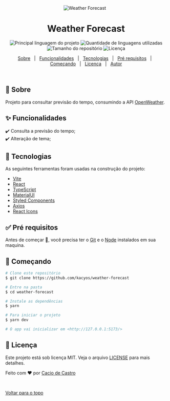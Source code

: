 <div align="center" id="top"> 
  <img src="./.github/cover.gif" alt="Weather Forecast" />
  &#xa0;
</div>

<h1 align="center">Weather Forecast</h1>

<p align="center">
  <img alt="Principal linguagem do projeto" src="https://img.shields.io/github/languages/top/kacyos/weather-forecast?color=56BEB8">

  <img alt="Quantidade de linguagens utilizadas" src="https://img.shields.io/github/languages/count/kacyos/weather-forecast?color=56BEB8">

  <img alt="Tamanho do repositório" src="https://img.shields.io/github/repo-size/kacyos/weather-forecast?color=56BEB8">

  <img alt="Licença" src="https://img.shields.io/github/license/kacyos/weather-forecast?color=56BEB8">
</p>

<p align="center">
  <a href="#dart-sobre">Sobre</a> &#xa0; | &#xa0;
   <a href="#rocket-tecnologias">Funcionalidades</a> &#xa0; | &#xa0;  
  <a href="#rocket-tecnologias">Tecnologias</a> &#xa0; | &#xa0;
  <a href="#white_check_mark-pré-requisitos">Pré requisitos</a> &#xa0; | &#xa0;
  <a href="#checkered_flag-começando">Começando</a> &#xa0; | &#xa0;
  <a href="#memo-licença">Licença</a> &#xa0; | &#xa0;
  <a href="https://github.com/kacyos" target="_blank">Autor</a>
</p>

<br>

## :dart: Sobre ##

Projeto para consultar previsão do tempo, consumindo a API <a href="https://openweathermap.org/" target="_blank">OpenWeather</a>.

## :sparkles: Funcionalidades ##

:heavy_check_mark: Consulta a previsão do tempo;\
:heavy_check_mark: Alteração de tema;

## :rocket: Tecnologias ##

As seguintes ferramentas foram usadas na construção do projeto:

- [Vite](https://vitejs.dev/)
- [React](https://pt-br.reactjs.org/)
- [TypeScript](https://www.typescriptlang.org/)
- [MaterialUI](https://mui.com/pt/)
- [Styled Components](https://styled-components.com/)
- [Axios](https://axios-http.com/ptbr/docs/intro)
- [React Icons](https://react-icons.github.io/react-icons/)


## :white_check_mark: Pré requisitos ##

Antes de começar :checkered_flag:, você precisa ter o [Git](https://git-scm.com) e o [Node](https://nodejs.org/en/) instalados em sua maquina.

## :checkered_flag: Começando ##

```bash
# Clone este repositório
$ git clone https://github.com/kacyos/weather-forecast

# Entre na pasta
$ cd weather-forecast

# Instale as dependências
$ yarn

# Para iniciar o projeto
$ yarn dev

# O app vai inicializar em <http://127.0.0.1:5173/>
```

## :memo: Licença ##

Este projeto está sob licença MIT. Veja o arquivo [LICENSE](LICENSE.md) para mais detalhes.


Feito com :heart: por <a href="https://github.com/kacyos" target="_blank">Cacio de Castro</a>

&#xa0;

<a href="#top">Voltar para o topo</a>
